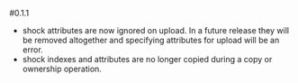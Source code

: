 #0.1.1

- shock attributes are now ignored on upload. In a future release they will be removed altogether
  and specifying attributes for upload will be an error.
- shock indexes and attributes are no longer copied during a copy or ownership operation.
